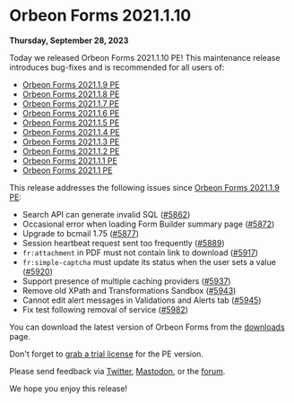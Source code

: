 # Orbeon Forms 2021.1.10

__Thursday, September 28, 2023__

Today we released Orbeon Forms 2021.1.10 PE! This maintenance release introduces bug-fixes and is recommended for all users of:

- [Orbeon Forms 2021.1.9 PE](orbeon-forms-2021.1.9.md)
- [Orbeon Forms 2021.1.8 PE](orbeon-forms-2021.1.8.md)
- [Orbeon Forms 2021.1.7 PE](orbeon-forms-2021.1.7.md)
- [Orbeon Forms 2021.1.6 PE](orbeon-forms-2021.1.6.md)
- [Orbeon Forms 2021.1.5 PE](orbeon-forms-2021.1.5.md)
- [Orbeon Forms 2021.1.4 PE](orbeon-forms-2021.1.4.md)
- [Orbeon Forms 2021.1.3 PE](orbeon-forms-2021.1.3.md)
- [Orbeon Forms 2021.1.2 PE](orbeon-forms-2021.1.2.md)
- [Orbeon Forms 2021.1.1 PE](orbeon-forms-2021.1.1.md)
- [Orbeon Forms 2021.1 PE](orbeon-forms-2021.1.md)

This release addresses the following issues since [Orbeon Forms 2021.1.9 PE](orbeon-forms-2021.1.9.md):

- Search API can generate invalid SQL ([\#5862](https://github.com/orbeon/orbeon-forms/issues/5862))
- Occasional error when loading Form Builder summary page ([\#5872](https://github.com/orbeon/orbeon-forms/issues/5872))
- Upgrade to bcmail 1.75 ([\#5877](https://github.com/orbeon/orbeon-forms/issues/5877))
- Session heartbeat request sent too frequently ([\#5889](https://github.com/orbeon/orbeon-forms/issues/5889))
- `fr:attachment` in PDF must not contain link to download ([\#5917](https://github.com/orbeon/orbeon-forms/issues/5917))
- `fr:simple-captcha` must update its status when the user sets a value ([\#5920](https://github.com/orbeon/orbeon-forms/issues/5920))
- Support presence of multiple caching providers ([\#5937](https://github.com/orbeon/orbeon-forms/issues/5937))
- Remove old XPath and Transformations Sandbox ([\#5943](https://github.com/orbeon/orbeon-forms/issues/5943))
- Cannot edit alert messages in Validations and Alerts tab ([\#5945](https://github.com/orbeon/orbeon-forms/issues/5945))
- Fix test following removal of service ([\#5982](https://github.com/orbeon/orbeon-forms/issues/5982))

You can download the latest version of Orbeon Forms from the [downloads](https://www.orbeon.com/download) page.

Don't forget to [grab a trial license](https://prod.orbeon.com/prod/fr/orbeon/register/new) for the PE version.

Please send feedback via [Twitter](https://twitter.com/orbeon), [Mastodon](https://mastodon.social/@orbeon), or the [forum](https://www.orbeon.com/community).

We hope you enjoy this release!
